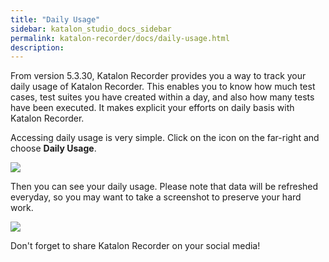 ```yaml
---
title: "Daily Usage"
sidebar: katalon_studio_docs_sidebar
permalink: katalon-recorder/docs/daily-usage.html
description:
---
```


From version 5.3.30, Katalon Recorder provides you a way to track your daily usage of Katalon Recorder. This enables you to know how much test cases, test suites you have created within a day, and also how many tests have been executed. It makes explicit your efforts on daily basis with Katalon Recorder.

Accessing daily usage is very simple. Click on the icon on the far-right and choose **Daily Usage**.

![](https://raw.githubusercontent.com/katalon-studio/docs-images/master/katalon-recorder/docs/jtbd/social-values/daily-usage/daily-usage-menu.png)

Then you can see your daily usage. Please note that data will be refreshed everyday, so you may want to take a screenshot to preserve your hard work.

![](https://raw.githubusercontent.com/katalon-studio/docs-images/master/katalon-recorder/docs/jtbd/social-values/daily-usage/daily-usage.png)

Don't forget to share Katalon Recorder on your social media!
